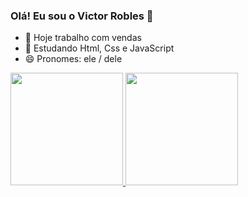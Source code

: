 ### Olá! Eu sou o Victor Robles 👋

- 🔭 Hoje trabalho com vendas
- 🌱 Estudando Html, Css e JavaScript
- 😄 Pronomes: ele / dele

<div>
  <a href= "https://github.com/vitinhorobles">
  <img height="180cm" src="https://github-readme-stats.vercel.app/api?username=anuraghazra&show_icons=false&theme=transparent">
  <img height="180cm" src="">
   
</div>
